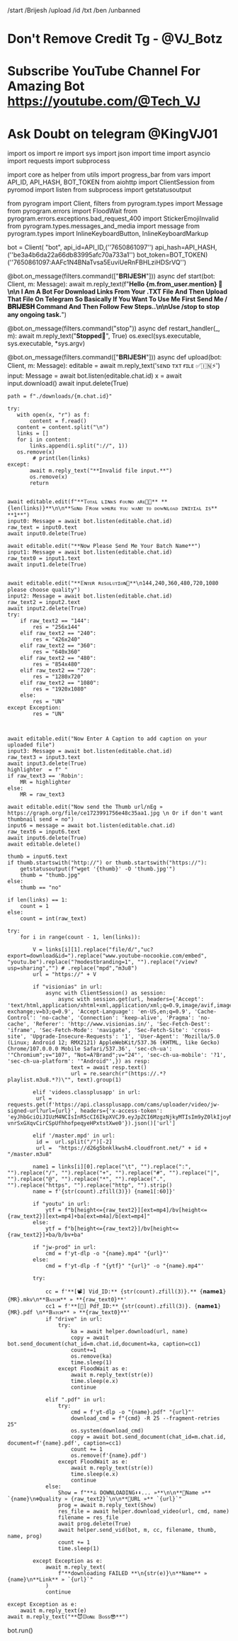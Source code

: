 /start
/Brijesh
/upload
/id
/txt
/ben
/unbanned
# Don't Remove Credit Tg - @VJ_Botz
# Subscribe YouTube Channel For Amazing Bot https://youtube.com/@Tech_VJ
# Ask Doubt on telegram @KingVJ01

import os
import re
import sys
import json
import time
import asyncio
import requests
import subprocess

import core as helper
from utils import progress_bar
from vars import API_ID, API_HASH, BOT_TOKEN
from aiohttp import ClientSession
from pyromod import listen
from subprocess import getstatusoutput

from pyrogram import Client, filters
from pyrogram.types import Message
from pyrogram.errors import FloodWait
from pyrogram.errors.exceptions.bad_request_400 import StickerEmojiInvalid
from pyrogram.types.messages_and_media import message
from pyrogram.types import InlineKeyboardButton, InlineKeyboardMarkup


bot = Client(
    "bot",
    api_id=API_ID,(''7650861097'')
    api_hash=API_HASH,(''be3a4b6da22a66db83995afc70a733a1'')
    bot_token=BOT_TOKEN)(''7650861097:AAFc1N4BNaTvsa5EuviUeRnFBHLziHDSrVQ'')


@bot.on_message(filters.command(["𝐁𝐑𝐈𝐉𝐄𝐒𝐇"]))
async def start(bot: Client, m: Message):
    await m.reply_text(f"<b>Hello {m.from_user.mention} 👋\n\n I Am A Bot For Download Links From Your **.TXT** File And Then Upload That File On Telegram So Basically If You Want To Use Me First Send Me / 𝐁𝐑𝐈𝐉𝐄𝐒𝐇 Command And Then Follow Few Steps..\n\nUse /stop to stop any ongoing task.</b>")


@bot.on_message(filters.command("stop"))
async def restart_handler(_, m):
    await m.reply_text("**Stopped**🚦", True)
    os.execl(sys.executable, sys.executable, *sys.argv)



@bot.on_message(filters.command(["𝐁𝐑𝐈𝐉𝐄𝐒𝐇"]))
async def upload(bot: Client, m: Message):
    editable = await m.reply_text('𝕤ᴇɴᴅ ᴛxᴛ ғɪʟᴇ ✅🇮🇳⚡️')
    input: Message = await bot.listen(editable.chat.id)
    x = await input.download()
    await input.delete(True)

    path = f"./downloads/{m.chat.id}"

    try:
       with open(x, "r") as f:
           content = f.read()
       content = content.split("\n")
       links = []
       for i in content:
           links.append(i.split("://", 1))
       os.remove(x)
            # print(len(links)
    except:
           await m.reply_text("**Invalid file input.**")
           os.remove(x)
           return
    
   
    await editable.edit(f"**𝕋ᴏᴛᴀʟ ʟɪɴᴋ𝕤 ғᴏᴜɴᴅ ᴀʀᴇ🔗🔗** **{len(links)}**\n\n**𝕊ᴇɴᴅ 𝔽ʀᴏᴍ ᴡʜᴇʀᴇ ʏᴏᴜ ᴡᴀɴᴛ ᴛᴏ ᴅᴏᴡɴʟᴏᴀᴅ ɪɴɪᴛɪᴀʟ ɪ𝕤** **1**")
    input0: Message = await bot.listen(editable.chat.id)
    raw_text = input0.text
    await input0.delete(True)

    await editable.edit("**Now Please Send Me Your Batch Name**")
    input1: Message = await bot.listen(editable.chat.id)
    raw_text0 = input1.text
    await input1.delete(True)
    

    await editable.edit("**𝔼ɴᴛᴇʀ ʀᴇ𝕤ᴏʟᴜᴛɪᴏɴ📸**\n144,240,360,480,720,1080 please choose quality")
    input2: Message = await bot.listen(editable.chat.id)
    raw_text2 = input2.text
    await input2.delete(True)
    try:
        if raw_text2 == "144":
            res = "256x144"
        elif raw_text2 == "240":
            res = "426x240"
        elif raw_text2 == "360":
            res = "640x360"
        elif raw_text2 == "480":
            res = "854x480"
        elif raw_text2 == "720":
            res = "1280x720"
        elif raw_text2 == "1080":
            res = "1920x1080" 
        else: 
            res = "UN"
    except Exception:
            res = "UN"
    
    

    await editable.edit("Now Enter A Caption to add caption on your uploaded file")
    input3: Message = await bot.listen(editable.chat.id)
    raw_text3 = input3.text
    await input3.delete(True)
    highlighter  = f"️ ⁪⁬⁮⁮⁮"
    if raw_text3 == 'Robin':
        MR = highlighter 
    else:
        MR = raw_text3
   
    await editable.edit("Now send the Thumb url/nEg » https://graph.org/file/ce1723991756e48c35aa1.jpg \n Or if don't want thumbnail send = no")
    input6 = message = await bot.listen(editable.chat.id)
    raw_text6 = input6.text
    await input6.delete(True)
    await editable.delete()

    thumb = input6.text
    if thumb.startswith("http://") or thumb.startswith("https://"):
        getstatusoutput(f"wget '{thumb}' -O 'thumb.jpg'")
        thumb = "thumb.jpg"
    else:
        thumb == "no"

    if len(links) == 1:
        count = 1
    else:
        count = int(raw_text)

    try:
        for i in range(count - 1, len(links)):

            V = links[i][1].replace("file/d/","uc?export=download&id=").replace("www.youtube-nocookie.com/embed", "youtu.be").replace("?modestbranding=1", "").replace("/view?usp=sharing","") # .replace("mpd","m3u8")
            url = "https://" + V

            if "visionias" in url:
                async with ClientSession() as session:
                    async with session.get(url, headers={'Accept': 'text/html,application/xhtml+xml,application/xml;q=0.9,image/avif,image/webp,image/apng,*/*;q=0.8,application/signed-exchange;v=b3;q=0.9', 'Accept-Language': 'en-US,en;q=0.9', 'Cache-Control': 'no-cache', 'Connection': 'keep-alive', 'Pragma': 'no-cache', 'Referer': 'http://www.visionias.in/', 'Sec-Fetch-Dest': 'iframe', 'Sec-Fetch-Mode': 'navigate', 'Sec-Fetch-Site': 'cross-site', 'Upgrade-Insecure-Requests': '1', 'User-Agent': 'Mozilla/5.0 (Linux; Android 12; RMX2121) AppleWebKit/537.36 (KHTML, like Gecko) Chrome/107.0.0.0 Mobile Safari/537.36', 'sec-ch-ua': '"Chromium";v="107", "Not=A?Brand";v="24"', 'sec-ch-ua-mobile': '?1', 'sec-ch-ua-platform': '"Android"',}) as resp:
                        text = await resp.text()
                        url = re.search(r"(https://.*?playlist.m3u8.*?)\"", text).group(1)

            elif 'videos.classplusapp' in url:
             url = requests.get(f'https://api.classplusapp.com/cams/uploader/video/jw-signed-url?url={url}', headers={'x-access-token': 'eyJhbGciOiJIUzM4NCIsInR5cCI6IkpXVCJ9.eyJpZCI6MzgzNjkyMTIsIm9yZ0lkIjoyNjA1LCJ0eXBlIjoxLCJtb2JpbGUiOiI5MTcwODI3NzQyODkiLCJuYW1lIjoiQWNlIiwiZW1haWwiOm51bGwsImlzRmlyc3RMb2dpbiI6dHJ1ZSwiZGVmYXVsdExhbmd1YWdlIjpudWxsLCJjb3VudHJ5Q29kZSI6IklOIiwiaXNJbnRlcm5hdGlvbmFsIjowLCJpYXQiOjE2NDMyODE4NzcsImV4cCI6MTY0Mzg4NjY3N30.hM33P2ai6ivdzxPPfm01LAd4JWv-vnrSxGXqvCirCSpUfhhofpeqyeHPxtstXwe0'}).json()['url']

            elif '/master.mpd' in url:
             id =  url.split("/")[-2]
             url =  "https://d26g5bnklkwsh4.cloudfront.net/" + id + "/master.m3u8"

            name1 = links[i][0].replace("\t", "").replace(":", "").replace("/", "").replace("+", "").replace("#", "").replace("|", "").replace("@", "").replace("*", "").replace(".", "").replace("https", "").replace("http", "").strip()
            name = f'{str(count).zfill(3)}) {name1[:60]}'

            if "youtu" in url:
                ytf = f"b[height<={raw_text2}][ext=mp4]/bv[height<={raw_text2}][ext=mp4]+ba[ext=m4a]/b[ext=mp4]"
            else:
                ytf = f"b[height<={raw_text2}]/bv[height<={raw_text2}]+ba/b/bv+ba"

            if "jw-prod" in url:
                cmd = f'yt-dlp -o "{name}.mp4" "{url}"'
            else:
                cmd = f'yt-dlp -f "{ytf}" "{url}" -o "{name}.mp4"'

            try:  
                
                cc = f'**[📽️] Vid_ID:** {str(count).zfill(3)}.** {𝗻𝗮𝗺𝗲𝟭}{MR}.mkv\n**𝔹ᴀᴛᴄʜ** » **{raw_text0}**'
                cc1 = f'**[📁] Pdf_ID:** {str(count).zfill(3)}. {𝗻𝗮𝗺𝗲𝟭}{MR}.pdf \n**𝔹ᴀᴛᴄʜ** » **{raw_text0}**'
                if "drive" in url:
                    try:
                        ka = await helper.download(url, name)
                        copy = await bot.send_document(chat_id=m.chat.id,document=ka, caption=cc1)
                        count+=1
                        os.remove(ka)
                        time.sleep(1)
                    except FloodWait as e:
                        await m.reply_text(str(e))
                        time.sleep(e.x)
                        continue
                
                elif ".pdf" in url:
                    try:
                        cmd = f'yt-dlp -o "{name}.pdf" "{url}"'
                        download_cmd = f"{cmd} -R 25 --fragment-retries 25"
                        os.system(download_cmd)
                        copy = await bot.send_document(chat_id=m.chat.id, document=f'{name}.pdf', caption=cc1)
                        count += 1
                        os.remove(f'{name}.pdf')
                    except FloodWait as e:
                        await m.reply_text(str(e))
                        time.sleep(e.x)
                        continue
                else:
                    Show = f"**⥥ DOWNLOADING⬇️⬇️... »**\n\n**📝Name »** `{name}\n❄Quality » {raw_text2}`\n\n**🔗URL »** `{url}`"
                    prog = await m.reply_text(Show)
                    res_file = await helper.download_video(url, cmd, name)
                    filename = res_file
                    await prog.delete(True)
                    await helper.send_vid(bot, m, cc, filename, thumb, name, prog)
                    count += 1
                    time.sleep(1)

            except Exception as e:
                await m.reply_text(
                    f"**downloading FAILED **\n{str(e)}\n**Name** » {name}\n**Link** » `{url}`"
                )
                continue

    except Exception as e:
        await m.reply_text(e)
    await m.reply_text("**😈𝔻ᴏɴᴇ 𝔹ᴏ𝕤𝕤😎**")


bot.run()
